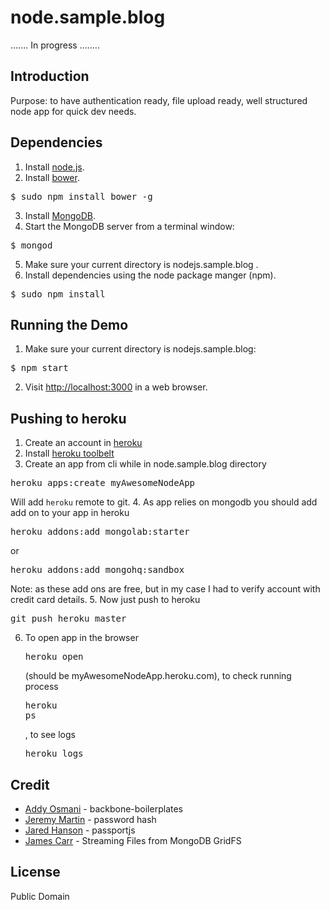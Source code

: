 node.sample.blog
================

....... In progress ........

## Introduction

Purpose: to have authentication ready, file upload ready, well structured node app for quick dev needs.

## Dependencies

1. Install [node.js](http://nodejs.org/#download).
2. Install [bower](http://twitter.github.com/bower/).
<pre>
$ sudo npm install bower -g
</pre>

3. Install [MongoDB](http://www.mongodb.org/downloads).
4. Start the MongoDB server from a terminal window:
<pre>
$ mongod
</pre>
5. Make sure your current directory is nodejs.sample.blog .
6. Install dependencies using the node package manger (npm).
<pre>
$ sudo npm install
</pre>

## Running the Demo

1. Make sure your current directory is nodejs.sample.blog:
<pre>
$ npm start
</pre>
2. Visit [http://localhost:3000](http://localhost:3000) in a web browser.

## Pushing to heroku

1. Create an account in [heroku](http://www.heroku.com/)
2. Install [heroku toolbelt](https://toolbelt.heroku.com/)
3. Create an app from cli while in node.sample.blog directory
<pre>heroku apps:create myAwesomeNodeApp</pre>
Will add `heroku` remote to git.
4. As app relies on mongodb you should add add on to your app in heroku
<pre>heroku addons:add mongolab:starter</pre>
or
<pre>heroku addons:add mongohq:sandbox</pre>
Note: as these add ons are free, but in my case I had to verify account with credit card details.
5. Now just push to heroku
<pre>git push heroku master</pre>
6. To open app in the browser <pre>heroku open</pre> (should be myAwesomeNodeApp.heroku.com),
to check running process <pre>heroku ps</pre>, to see logs <pre>heroku logs</pre>

## Credit

- [Addy Osmani](http://addyosmani.com/) - backbone-boilerplates
- [Jeremy Martin](http://devsmash.com/) - password hash
- [Jared Hanson](https://github.com/jaredhanson) - passportjs
- [James Carr](http://blog.james-carr.org/) - Streaming Files from MongoDB GridFS

## License

Public Domain